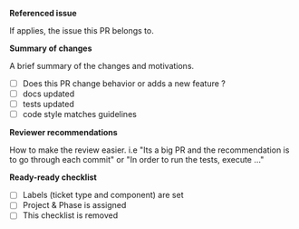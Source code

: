 **Referenced issue**

If applies, the issue this PR belongs to.

**Summary of changes**

A brief summary of the changes and motivations.

- [ ] Does this PR change behavior or adds a new feature ?
- [ ] docs updated
- [ ] tests updated
- [ ] code style matches guidelines

**Reviewer recommendations**

How to make the review easier. i.e "Its a big PR and the recommendation is to go through each commit" or "In order to run the tests, execute ..."

**Ready-ready checklist**

- [ ] Labels (ticket type and component) are set
- [ ] Project & Phase is assigned
- [ ] This checklist is removed
